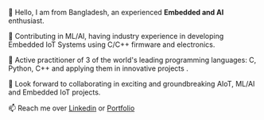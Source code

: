 👋 Hello, I am from Bangladesh, an experienced **Embedded and AI** enthusiast.

👀 Contributing in ML/AI, having industry experience in developing Embedded IoT Systems using C/C++ firmware and electronics.

🌱 Active practitioner of 3 of the world's leading programming languages: C, Python, C++ and applying them in innovative projects .

💞️ Look forward to collaborating in exciting and groundbreaking AIoT, ML/AI and Embedded IoT projects.

📫 Reach me over [Linkedin](https://linkedin.com/in/navidbinahmed) or [Portfolio](https://navidbinahmed.com)
